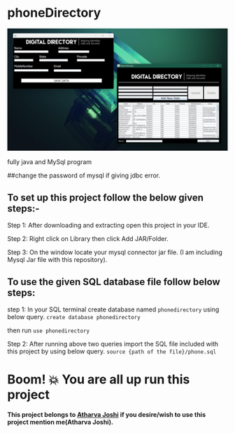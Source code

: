 # phoneDirectory

<img src="https://github.com/atharva20-coder/phoneDirectory/blob/master/Phone%20Directory.png" width="800">

fully java and MySql program

##change the password of mysql if giving jdbc error. 

## To set up this project follow the below given steps:-

Step 1: After downloading and extracting open this project in your IDE.

Step 2: Right click on Library then click Add JAR/Folder.

Step 3: On the window locate your mysql connector jar file.
(I am including Mysql Jar file with this repository).

## To use the given SQL database file follow below steps:

step 1: In your SQL terminal create database named `phonedirectory` using below query.
`create database phonedirectory`

then run
`use phonedirectory`

Step 2: After running above two queries import the SQL file included with this project by using below query.
`source {path of the file}/phone.sql`

# Boom! 💥 You are all up run this project

#### This project belongs to <a href="https://devatharva.me/">Atharva Joshi</a> if you desire/wish to use this project mention me(Atharva Joshi).
